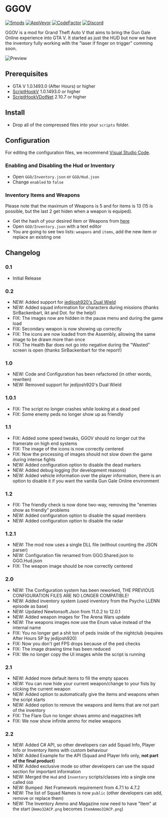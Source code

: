 # GGOV

[![5mods](https://img.shields.io/badge/5mods-download-20BA4E.svg)](https://www.gta5-mods.com/scripts/ggo)
[![AppVeyor](https://img.shields.io/appveyor/ci/justalemon/ggov.svg?label=appveyor)](https://ci.appveyor.com/project/justalemon/ggov)
[![CodeFactor](https://www.codefactor.io/repository/github/justalemon/ggov/badge)](https://www.codefactor.io/repository/github/justalemon/ggov)
[![Discord](https://img.shields.io/badge/discord-join-7289DA.svg)](https://discord.gg/Cf6sspj)

GGOV is a mod for Grand Theft Auto V that aims to bring the Gun Gale Online experience into GTA V. It started as just the HUD but now we have the inventory fully working with the "laser if finger on trigger" comming soon.

![Preview](https://raw.githubusercontent.com/justalemon/GGOV/master/preview.png)

## Prerequisites

* GTA V 1.0.1493.0 (After Hours) or higher
* [ScriptHookV](http://www.dev-c.com/gtav/scripthookv/) 1.0.1493.0 or higher
* [ScriptHookVDotNet](https://github.com/crosire/scripthookvdotnet/releases) 2.10.7 or higher

## Install

* Drop all of the compressed files into your `scripts` folder.

## Configuration

For editing the configuration files, we recommend [Visual Studio Code](https://code.visualstudio.com).

### Enabling and Disabling the Hud or Inventory

* Open `GGO/Inventory.json` or `GGO/Hud.json`
* Change `enabled` to `false`

### Inventory Items and Weapons

Please note that the maximum of Weapons is 5 and for items is 13 (15 is possible, but the last 2 get hiden when a weapon is equiped).

* Get the hash of your desired Item or Weapons from [here](https://www.justalemon.ml/gtav/weapons/)
* Open `GGO/Inventory.json` with a text editor
* You are going to see two lists: `weapons` and `items`, add the new item or replace an existing one

## Changelog

### 0.1

* Initial Release

### 0.2

* NEW: Added support for [jedijosh920's Dual Wield](https://www.gta5-mods.com/scripts/dual-wield)
* NEW: Added squad information for characters during missions (thanks SirBackenbart, ikt and Dot. for the help!)
* FIX: The images now are hidden in the pause menu and during the game load
* FIX: Secondary weapon is now showing up correctly
* FIX: The icons are now loaded from the Assembly, allowing the same image to be drawn more than once
* FIX: The Health Bar does not go into negative during the "Wasted" screen is open (thanks SirBackenbart for the report!)

### 1.0

* NEW: Code and Configuration has been refactored (in other words, rewriten)
* NEW: Removed support for jedijosh920's Dual Wield

### 1.0.1

* FIX: The script no longer crashes while looking at a dead ped
* FIX: Some enemy peds no longer show up as friendly

### 1.1

* FIX: Added some speed tweaks, GGOV should no longer cut the framerate on high end systems
* FIX: The image of the icons is now correctly centered
* FIX: Now the processing of images should not slow down the game during intense fights
* NEW: Added configuration option to disable the dead markers
* NEW: Added debug logging (for development reasons)
* NEW: Added vehicle information over the player information, there is an option to disable it if you want the vanilla Gun Gale Online environment

### 1.2

* FIX: The friendly check is now done two-way, removing the "enemies show as friendly" problems
* NEW: Added configuration option to disable the squad members
* NEW: Added configuration option to disable the radar

### 1.2.1

* NEW: The mod now uses a single DLL file (without counting the JSON parser)
* NEW: Configuration file renamed from GGO.Shared.json to GGO.Hud.json
* FIX: The weapon image should be now correctly centered

### 2.0

* NEW: The Configuration system has been reworked, THE PREVIOUS CONFIGURATION FILES ARE NO LONGER COMPATIBLE!
* NEW: Added inventory system (used inventory from the Psycho LLENN episode as base)
* NEW: Updated Newtonsoft.Json from 11.0.2 to 12.0.1
* NEW: Added weapon images for The Arena Wars update
* NEW: The weapons images now use the Enum value instead of the internal name
* FIX: You no longer get a shit ton of peds inside of the nightclub (requires After Hours SP by jedijosh920)
* FIX: Now you don't get FPS drops because of the ped checks
* FIX: The image drawing time has been reduced
* FIX: We no longer copy the UI images while the script is running

### 2.1

* NEW: Added more default items to fill the empty spaces
* NEW: You can now hide your current weapon/change to your fists by clicking the current weapon
* NEW: Added option to automatically give the items and weapons when the script starts
* NEW: Added option to remove the weapons and items that are not part of the inventory
* FIX: The Flare Gun no longer shows ammo and magazines left
* FIX: We now show infinite ammo for melee weapons

### 2.2

* NEW: Added C# API, so other developers can add Squad Info, Player Info or Inventory Items with custom behaviour
* NEW: Added Example for the API (Squad and Player Info only, **not part of the final product**)
* NEW: Added exclusive mode so other developers can use the squad section for important information
* NEW: Merged the `Hud` and `Inventory` scripts/classes into a single one called `GGO`
* NEW: Bumped .Net Framework requirement from 4.7.1 to 4.7.2
* NEW: The list of Squad Names is now `public` (other developers can add, remove or replace them)
* NEW: The Inventory Ammo and Magazine now need to have "Item" at the start (`Ammo32ACP.png` becomes `ItemAmmo32ACP.png`)
